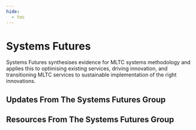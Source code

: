 ```yaml
---
hide:
  - toc
---
```


# Systems Futures

Systems Futures synthesises evidence for MLTC systems methodology and applies this to optimising existing services, driving innovation, and transitioning MLTC services to sustainable implementation of the right innovations.

## Updates From The Systems Futures Group

## Resources From The Systems Futures Group
